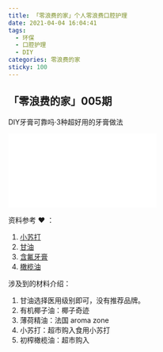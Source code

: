```yaml
---
title: 「零浪费的家」个人零浪费口腔护理
date: 2021-04-04 16:04:41
tags:
  - 环保
  - 口腔护理
  - DIY
categories: 零浪费的家
sticky: 100
---
```


## 「零浪费的家」005期

DIY牙膏可靠吗·3种超好用的牙膏做法

<iframe src="//player.bilibili.com/player.html?aid=929972316&bvid=BV1pK4y1m7b6&cid=319992498&page=1" scrolling="no" border="0" frameborder="no" framespacing="0" allowfullscreen="true"> </iframe>

资料参考 ❤️ ：

1. [小苏打](https://wenku.baidu.com/view/ccdf3c90a800b52acfc789eb172ded630b1c9839.html)
2. [甘油](https://wenku.baidu.com/view/c8ab9cdaa2116c175f0e7cd184254b35eefd1a99.html>)
3. [含氟牙膏](https://xueshu.baidu.com/usercenter/paper/show?paperid=0b52b986f3d067c8a8a5ce2e28117bdd&site=xueshu_se)
4. [橄榄油](https://www.ncbi.nlm.nih.gov/pmc/articles/PMC4586551/)

涉及到的材料介绍：

1. 甘油选择医用级别即可，没有推荐品牌。
2. 有机椰子油：椰子奇迹
3. 薄荷精油：法国 aroma zone
4. 小苏打：超市购入食用小苏打
5. 初榨橄榄油：超市购入
